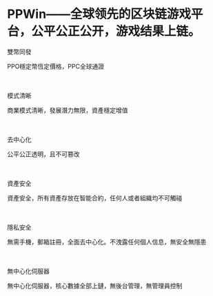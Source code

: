 # PPWin——全球领先的区块链游戏平台，公平公正公开，游戏结果上链。

雙幣同發

PPO穩定幣恆定價格，PPC全球通證

<br>
<br>
模式清晰

商業模式清晰，發展潛力無限，資產穩定增值

<br>
<br>
去中心化

公平公正透明，且不可篡改

<br>
<br>
資產安全

資產安全，所有資產存放在智能合約，任何人或者組織均不可觸碰

<br>
<br>
隱私安全

無需手機，郵箱註冊，全面去中心化。不洩露任何個人信息，無安全無隱患

<br>
<br>
無中心化伺服器

無中心化伺服器，核心數據全部上鏈，無後台管理，無管理員控制
